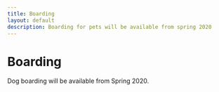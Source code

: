 ```yaml
---
title: Boarding
layout: default
description: Boarding for pets will be available from spring 2020
---
```


# Boarding

Dog boarding will be available from Spring 2020.